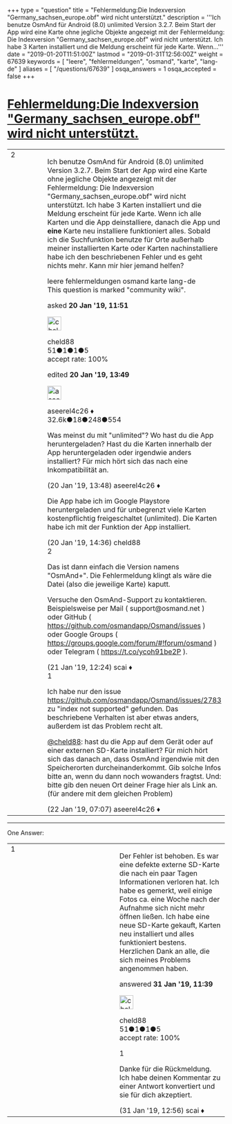 +++
type = "question"
title = "Fehlermeldung:Die Indexversion &quot;Germany_sachsen_europe.obf&quot; wird nicht unterstützt."
description = '''Ich benutze OsmAnd für Android (8.0) unlimited Version 3.2.7. Beim Start der App wird eine Karte ohne jegliche Objekte angezeigt mit der Fehlermeldung: Die Indexversion &quot;Germany_sachsen_europe.obf&quot; wird nicht unterstützt.  Ich habe 3 Karten installiert und die Meldung erscheint für jede Karte.  Wenn...'''
date = "2019-01-20T11:51:00Z"
lastmod = "2019-01-31T12:56:00Z"
weight = 67639
keywords = [ "leere", "fehlermeldungen", "osmand", "karte", "lang-de" ]
aliases = [ "/questions/67639" ]
osqa_answers = 1
osqa_accepted = false
+++

<div class="headNormal">

# [Fehlermeldung:Die Indexversion "Germany_sachsen_europe.obf" wird nicht unterstützt.](/questions/67639/fehlermeldungdie-indexversion-germany_sachsen_europeobf-wird-nicht-unterstutzt)

</div>

<div id="main-body">

<div id="askform">

<table id="question-table" style="width:100%;">
<colgroup>
<col style="width: 50%" />
<col style="width: 50%" />
</colgroup>
<tbody>
<tr>
<td style="width: 30px; vertical-align: top"><div class="vote-buttons">
<span id="post-67639-upvote" class="ajax-command post-vote up" rel="nofollow" title="I like this post (click again to cancel)"> </span>
<div id="post-67639-score" class="post-score" title="current number of votes">
2
</div>
<span id="post-67639-downvote" class="ajax-command post-vote down" rel="nofollow" title="I dont like this post (click again to cancel)"> </span> <span id="favorite-mark" class="ajax-command favorite-mark" rel="nofollow" title="mark/unmark this question as favorite (click again to cancel)"> </span>
<div id="favorite-count" class="favorite-count">
&#10;</div>
</div></td>
<td><div id="item-right">
<div class="question-body">
<p>Ich benutze OsmAnd für Android (8.0) unlimited Version 3.2.7. Beim Start der App wird eine Karte ohne jegliche Objekte angezeigt mit der Fehlermeldung: Die Indexversion "Germany_sachsen_europe.obf" wird nicht unterstützt. Ich habe 3 Karten installiert und die Meldung erscheint für jede Karte. Wenn ich alle Karten und die App deinstalliere, danach die App und <strong>eine</strong> Karte neu installiere funktioniert alles. Sobald ich die Suchfunktion benutze für Orte außerhalb meiner installierten Karte oder Karten nachinstalliere habe ich den beschriebenen Fehler und es geht nichts mehr. Kann mir hier jemand helfen?</p>
</div>
<div id="question-tags" class="tags-container tags">
<span class="post-tag tag-link-leere" rel="tag" title="see questions tagged &#39;leere&#39;">leere</span> <span class="post-tag tag-link-fehlermeldungen" rel="tag" title="see questions tagged &#39;fehlermeldungen&#39;">fehlermeldungen</span> <span class="post-tag tag-link-osmand" rel="tag" title="see questions tagged &#39;osmand&#39;">osmand</span> <span class="post-tag tag-link-karte" rel="tag" title="see questions tagged &#39;karte&#39;">karte</span> <span class="post-tag tag-link-lang-de" rel="tag" title="see questions tagged &#39;lang-de&#39;">lang-de</span>
</div>
<div id="question-controls" class="post-controls">
<div class="community-wiki">
This question is marked "community wiki".
</div>
</div>
<div class="post-update-info-container">
<div class="post-update-info post-update-info-user">
<p>asked <strong>20 Jan '19, 11:51</strong></p>
<img src="https://secure.gravatar.com/avatar/fe41748c97d642b163cc836a4dd947cb?s=32&amp;d=identicon&amp;r=g" class="gravatar" width="32" height="32" alt="cheld88&#39;s gravatar image" />
<p><span>cheld88</span><br />
<span class="score" title="51 reputation points">51</span><span title="1 badges"><span class="badge1">●</span><span class="badgecount">1</span></span><span title="1 badges"><span class="silver">●</span><span class="badgecount">1</span></span><span title="5 badges"><span class="bronze">●</span><span class="badgecount">5</span></span><br />
<span class="accept_rate" title="Rate of the user&#39;s accepted answers">accept rate:</span> <span title="cheld88 has one accepted answer">100%</span></p>
</div>
<div class="post-update-info post-update-info-edited">
<p><span> edited <strong>20 Jan '19, 13:49</strong> </span></p>
<img src="https://secure.gravatar.com/avatar/66f0dc05b44574e3894be07b0b37cf37?s=32&amp;d=identicon&amp;r=g" class="gravatar" width="32" height="32" alt="aseerel4c26&#39;s gravatar image" />
<p><span>aseerel4c26 ♦</span><br />
<span class="score" title="32615 reputation points"><span>32.6k</span></span><span title="18 badges"><span class="badge1">●</span><span class="badgecount">18</span></span><span title="248 badges"><span class="silver">●</span><span class="badgecount">248</span></span><span title="554 badges"><span class="bronze">●</span><span class="badgecount">554</span></span></p>
</div>
</div>
<div id="comments-container-67639" class="comments-container">
<span id="67640"></span>
<div id="comment-67640" class="comment">
<div id="post-67640-score" class="comment-score">
&#10;</div>
<div class="comment-text">
<p>Was meinst du mit "unlimited"? Wo hast du die App heruntergeladen? Hast du die Karten innerhalb der App heruntergeladen oder irgendwie anders installiert? Für mich hört sich das nach eine Inkompatibilität an.</p>
</div>
<div id="comment-67640-info" class="comment-info">
<span class="comment-age">(20 Jan '19, 13:48)</span> <span class="comment-user userinfo">aseerel4c26 ♦</span>
</div>
</div>
<span id="67641"></span>
<div id="comment-67641" class="comment">
<div id="post-67641-score" class="comment-score">
&#10;</div>
<div class="comment-text">
<p>Die App habe ich im Google Playstore heruntergeladen und für unbegrenzt viele Karten kostenpflichtig freigeschaltet (unlimited). Die Karten habe ich mit der Funktion der App installiert.</p>
</div>
<div id="comment-67641-info" class="comment-info">
<span class="comment-age">(20 Jan '19, 14:36)</span> <span class="comment-user userinfo">cheld88</span>
</div>
</div>
<span id="67656"></span>
<div id="comment-67656" class="comment">
<div id="post-67656-score" class="comment-score">
2
</div>
<div class="comment-text">
<p>Das ist dann einfach die Version namens "OsmAnd+". Die Fehlermeldung klingt als wäre die Datei (also die jeweilige Karte) kaputt.</p>
<p>Versuche den OsmAnd-Support zu kontaktieren. Beispielsweise per Mail ( support@osmand.net ) oder GitHub ( <a href="https://github.com/osmandapp/Osmand/issues">https://github.com/osmandapp/Osmand/issues</a> ) oder Google Groups ( <a href="https://groups.google.com/forum/#!forum/osmand">https://groups.google.com/forum/#!forum/osmand</a> ) oder Telegram ( <a href="https://t.co/ycoh91be2P">https://t.co/ycoh91be2P</a> ).</p>
</div>
<div id="comment-67656-info" class="comment-info">
<span class="comment-age">(21 Jan '19, 12:24)</span> <span class="comment-user userinfo">scai ♦</span>
</div>
</div>
<span id="67668"></span>
<div id="comment-67668" class="comment">
<div id="post-67668-score" class="comment-score">
1
</div>
<div class="comment-text">
<p>Ich habe nur den issue <a href="https://github.com/osmandapp/Osmand/issues/2783">https://github.com/osmandapp/Osmand/issues/2783</a> zu "index not supported" gefunden. Das beschriebene Verhalten ist aber etwas anders, außerdem ist das Problem recht alt.</p>
<p><a href="https://help.openstreetmap.org/users/16180/cheld88">@cheld88</a>: hast du die App auf dem Gerät oder auf einer externen SD-Karte installiert? Für mich hört sich das danach an, dass OsmAnd irgendwie mit den Speicherorten durcheinanderkommt. Gib solche Infos bitte an, wenn du dann noch wowanders fragtst. Und: bitte gib den neuen Ort deiner Frage hier als Link an. (für andere mit dem gleichen Problem)</p>
</div>
<div id="comment-67668-info" class="comment-info">
<span class="comment-age">(22 Jan '19, 07:07)</span> <span class="comment-user userinfo">aseerel4c26 ♦</span>
</div>
</div>
</div>
<div id="comment-tools-67639" class="comment-tools">
&#10;</div>
<div class="clear">
&#10;</div>
<div id="comment-67639-form-container" class="comment-form-container">
&#10;</div>
<div class="clear">
&#10;</div>
</div></td>
</tr>
</tbody>
</table>

------------------------------------------------------------------------

<div class="tabBar">

<span id="sort-top"></span>

<div class="headQuestions">

One Answer:

</div>

</div>

<span id="67820"></span>

<div id="answer-container-67820" class="answer accepted-answer answered-by-owner">

<table style="width:100%;">
<colgroup>
<col style="width: 50%" />
<col style="width: 50%" />
</colgroup>
<tbody>
<tr>
<td style="width: 30px; vertical-align: top"><div class="vote-buttons">
<span id="post-67820-upvote" class="ajax-command post-vote up" rel="nofollow" title="I like this post (click again to cancel)"> </span>
<div id="post-67820-score" class="post-score" title="current number of votes">
1
</div>
<span id="post-67820-downvote" class="ajax-command post-vote down" rel="nofollow" title="I dont like this post (click again to cancel)"> </span> <span class="accept-answer on" rel="nofollow" title="scai has selected this answer as the correct answer"> </span>
</div></td>
<td><div class="item-right">
<div class="answer-body">
<p>Der Fehler ist behoben. Es war eine defekte externe SD-Karte die nach ein paar Tagen Informationen verloren hat. Ich habe es gemerkt, weil einige Fotos ca. eine Woche nach der Aufnahme sich nicht mehr öffnen ließen. Ich habe eine neue SD-Karte gekauft, Karten neu installiert und alles funktioniert bestens. Herzlichen Dank an alle, die sich meines Problems angenommen haben.</p>
</div>
<div class="answer-controls post-controls">
&#10;</div>
<div class="post-update-info-container">
<div class="post-update-info post-update-info-user">
<p>answered <strong>31 Jan '19, 11:39</strong></p>
<img src="https://secure.gravatar.com/avatar/fe41748c97d642b163cc836a4dd947cb?s=32&amp;d=identicon&amp;r=g" class="gravatar" width="32" height="32" alt="cheld88&#39;s gravatar image" />
<p><span>cheld88</span><br />
<span class="score" title="51 reputation points">51</span><span title="1 badges"><span class="badge1">●</span><span class="badgecount">1</span></span><span title="1 badges"><span class="silver">●</span><span class="badgecount">1</span></span><span title="5 badges"><span class="bronze">●</span><span class="badgecount">5</span></span><br />
<span class="accept_rate" title="Rate of the user&#39;s accepted answers">accept rate:</span> <span title="cheld88 has one accepted answer">100%</span></p>
</div>
</div>
<div id="comments-container-67820" class="comments-container">
<span id="67822"></span>
<div id="comment-67822" class="comment">
<div id="post-67822-score" class="comment-score">
1
</div>
<div class="comment-text">
<p>Danke für die Rückmeldung. Ich habe deinen Kommentar zu einer Antwort konvertiert und sie für dich akzeptiert.</p>
</div>
<div id="comment-67822-info" class="comment-info">
<span class="comment-age">(31 Jan '19, 12:56)</span> <span class="comment-user userinfo">scai ♦</span>
</div>
</div>
</div>
<div id="comment-tools-67820" class="comment-tools">
&#10;</div>
<div class="clear">
&#10;</div>
<div id="comment-67820-form-container" class="comment-form-container">
&#10;</div>
<div class="clear">
&#10;</div>
</div></td>
</tr>
</tbody>
</table>

</div>

<div class="paginator-container-left">

</div>

</div>

</div>

